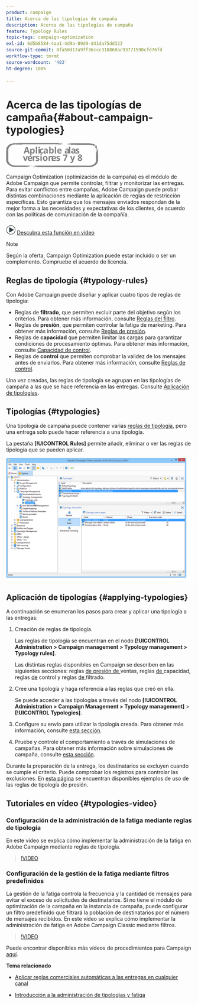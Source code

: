 ```yaml
---
product: campaign
title: Acerca de las tipologías de campaña
description: Acerca de las tipologías de campaña
feature: Typology Rules
topic-tags: campaign-optimization
exl-id: 6d5b8584-4aa1-4d9a-89d9-d41da75dd323
source-git-commit: 8fa50d17a9ff36ccc310860ac93771590cfd76fd
workflow-type: tm+mt
source-wordcount: '483'
ht-degree: 100%

---
```


# Acerca de las tipologías de campaña{#about-campaign-typologies}

![](../../assets/common.svg)

Campaign Optimization (optimización de la campaña) es el módulo de Adobe Campaign que permite controlar, filtrar y monitorizar las entregas. Para evitar conflictos entre campañas, Adobe Campaign puede probar distintas combinaciones mediante la aplicación de reglas de restricción específicas. Esto garantiza que los mensajes enviados respondan de la mejor forma a las necesidades y expectativas de los clientes, de acuerdo con las políticas de comunicación de la compañía.

![](assets/do-not-localize/how-to-video.png) [Descubra esta función en vídeo](#typologies-video)

>[!NOTE]
>
>Según la oferta, Campaign Optimization puede estar incluido o ser un complemento. Compruebe el acuerdo de licencia.

## Reglas de tipología {#typology-rules}

Con Adobe Campaign puede diseñar y aplicar cuatro tipos de reglas de tipología:

* Reglas de **filtrado**, que permiten excluir parte del objetivo según los criterios. Para obtener más información, consulte [Reglas del filtro](filtering-rules.md).
* Reglas de **presión**, que permiten controlar la fatiga de marketing. Para obtener más información, consulte [Reglas de presión](pressure-rules.md).
* Reglas de **capacidad** que permiten limitar las cargas para garantizar condiciones de procesamiento óptimas. Para obtener más información, consulte [Capacidad de control](consistency-rules.md#controlling-capacity).
* Reglas de **control** que permiten comprobar la validez de los mensajes antes de enviarlos. Para obtener más información, consulte [Reglas de control](control-rules.md).

Una vez creadas, las reglas de tipología se agrupan en las tipologías de campaña a las que se hace referencia en las entregas. Consulte [Aplicación de tipologías](#applying-typologies).

## Tipologías {#typologies}

Una tipología de campaña puede contener varias [reglas de tipología](#typology-rules), pero una entrega solo puede hacer referencia a una tipología.

La pestaña **[!UICONTROL Rules]** permite añadir, eliminar o ver las reglas de tipología que se pueden aplicar.

![](assets/campaign_opt_rules_tab.png)

## Aplicación de tipologías {#applying-typologies}

A continuación se enumeran los pasos para crear y aplicar una tipología a las entregas:

1. Creación de reglas de tipología.

   Las reglas de tipología se encuentran en el nodo **[!UICONTROL Administration > Campaign management > Typology management > Typology rules]**.

   Las distintas reglas disponibles en Campaign se describen en las siguientes secciones: reglas [de presión de ](pressure-rules.md)ventas, reglas [de ](consistency-rules.md#controlling-capacity)capacidad, reglas [de](control-rules.md) control y reglas [de ](filtering-rules.md)filtrado.

1. Cree una tipología y haga referencia a las reglas que creó en ella.

   Se puede acceder a las tipologías a través del nodo **[!UICONTROL Administration > Campaign Management > Typology management]** > **[!UICONTROL Typologies]**.

1. Configure su envío para utilizar la tipología creada. Para obtener más información, consulte [esta sección](applying-rules.md#applying-a-typology-to-a-delivery).
1. Pruebe y controle el comportamiento a través de simulaciones de campañas. Para obtener más información sobre simulaciones de campaña, consulte [esta sección](campaign-simulations.md).

Durante la preparación de la entrega, los destinatarios se excluyen cuando se cumple el criterio. Puede comprobar los registros para controlar las exclusiones. En [esta página](pressure-rules.md#use-cases-on-pressure-rules) se encuentran disponibles ejemplos de uso de las reglas de tipología de presión.

## Tutoriales en vídeo {#typologies-video}

### Configuración de la administración de la fatiga mediante reglas de tipología

En este vídeo se explica cómo implementar la administración de la fatiga en Adobe Campaign mediante reglas de tipología.

>[!VIDEO](https://video.tv.adobe.com/v/25090?quality=12)

### Configuración de la gestión de la fatiga mediante filtros predefinidos

La gestión de la fatiga controla la frecuencia y la cantidad de mensajes para evitar el exceso de solicitudes de destinatarios. Si no tiene el módulo de optimización de la campaña en la instancia de campaña, puede configurar un filtro predefinido que filtrará la población de destinatarios por el número de mensajes recibidos.
En este vídeo se explica cómo implementar la administración de fatiga en Adobe Campaign Classic mediante filtros.

>[!VIDEO](https://video.tv.adobe.com/v/25091?quality=12)

Puede encontrar disponibles más vídeos de procedimientos para Campaign [aquí](https://experienceleague.adobe.com/docs/campaign-classic-learn/tutorials/overview.html?lang=es).

**Tema relacionado**

* [Aplicar reglas comerciales automáticas a las entregas en cualquier canal](https://helpx.adobe.com/es/campaign/kb/simplifying-campaign-management-acc.html#Applyautomaticbusinessrulestodeliveriesonanychannel)

* [Introducción a la administración de tipologías y fatiga](pressure-rules.md)

